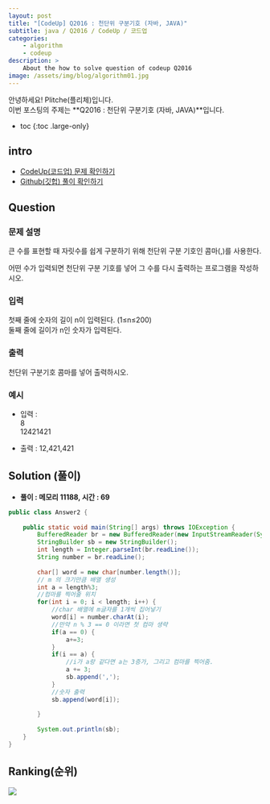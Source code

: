 ```yaml
---
layout: post
title: "[CodeUp] Q2016 : 천단위 구분기호 (자바, JAVA)"
subtitle: java / Q2016 / CodeUp / 코드업
categories:
    - algorithm
    - codeup
description: >
    About the how to solve question of codeup Q2016
image: /assets/img/blog/algorithm01.jpg
---
```


안녕하세요! Plitche(플리체)입니다.  
이번 포스팅의 주제는 **Q2016 : 천단위 구분기호 (자바, JAVA)**입니다.

* toc
{:toc .large-only}

## intro
* [CodeUp(코드업) 문제 확인하기](https://codeup.kr/problem.php?id=2016)  
* [Github(깃헙) 풀이 확인하기](https://github.com/plitche/CodeUp_Solution/tree/master/Q2001~Q2100/Q2016)  

## Question
### 문제 설명
큰 수를 표현할 때 자릿수를 쉽게 구분하기 위해 천단위 구분 기호인 콤마(,)를 사용한다.  
  
어떤 수가 입력되면 천단위 구분 기호를 넣어 그 수를 다시 출력하는 프로그램을 작성하시오.  
  
### 입력
첫째 줄에 숫자의 길이 n이 입력된다. (1≤n≤200)  
둘째 줄에 길이가 n인 숫자가 입력된다.  

### 출력
천단위 구분기호 콤마를 넣어 출력하시오.  
  
### 예시
* 입력 :  
8  
12421421  
  
* 출력 : 12,421,421  
  
## Solution (풀이)
* **풀이 : 메모리 11188, 시간 : 69**  

```java
public class Answer2 {
	
	public static void main(String[] args) throws IOException {
        BufferedReader br = new BufferedReader(new InputStreamReader(System.in));
        StringBuilder sb = new StringBuilder();
        int length = Integer.parseInt(br.readLine());
        String number = br.readLine();
        
        char[] word = new char[number.length()];
    	// m 의 크기만큼 배열 생성
		int a = length%3;
		//컴마를 찍어줄 위치
		for(int i = 0; i < length; i++) {		
			//char 배열에 m글자를 1개씩 집어넣기	
			word[i] = number.charAt(i);
			//만약 n % 3 == 0 이라면 첫 컴마 생략
			if(a == 0) {
				a+=3;
			}
			if(i == a) {	
				//i가 a랑 같다면 a는 3증가, 그리고 컴마를 찍어줌.
				a += 3;
				sb.append(',');			
			}
			//숫자 출력
			sb.append(word[i]);
    
		}
		
		System.out.println(sb);
	}
}
```  

## Ranking(순위)
![](/assets/post/codeup/Q2000~Q2999/20220129_02/03.JPG)  
